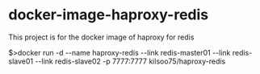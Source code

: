 # docker-image-haproxy-redis
This project is for the docker image of haproxy for redis

$>docker run -d --name haproxy-redis --link redis-master01 --link redis-slave01 --link redis-slave02 -p 7777:7777 kilsoo75/haproxy-redis
